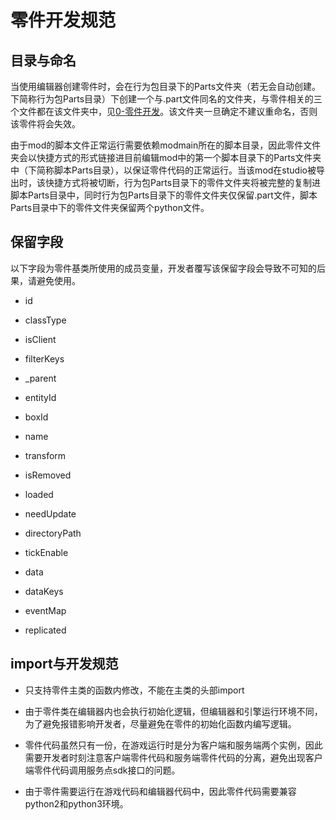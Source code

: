 # 零件开发规范

## 目录与命名

当使用编辑器创建零件时，会在行为包目录下的Parts文件夹（若无会自动创建。下简称行为包Parts目录）下创建一个与.part文件同名的文件夹，与零件相关的三个文件都在该文件夹中，见[0-零件开发](0-零件开发.md)。该文件夹一旦确定不建议重命名，否则该零件将会失效。

由于mod的脚本文件正常运行需要依赖modmain所在的脚本目录，因此零件文件夹会以快捷方式的形式链接进目前编辑mod中的第一个脚本目录下的Parts文件夹中（下简称脚本Parts目录），以保证零件代码的正常运行。当该mod在studio被导出时，该快捷方式将被切断，行为包Parts目录下的零件文件夹将被完整的复制进脚本Parts目录中，同时行为包Parts目录下的零件文件夹仅保留.part文件，脚本Parts目录中下的零件文件夹保留两个python文件。

## 保留字段

以下字段为零件基类所使用的成员变量，开发者覆写该保留字段会导致不可知的后果，请避免使用。

 - id

 - classType

 - isClient

 - filterKeys

 - _parent

 - entityId

 - boxId

 - name

 - transform

 - isRemoved

 - loaded

 - needUpdate

 - directoryPath

 - tickEnable

 - data

 - dataKeys

 - eventMap

 - replicated

## import与开发规范

 - 只支持零件主类的函数内修改，不能在主类的头部import

 - 由于零件类在编辑器内也会执行初始化逻辑，但编辑器和引擎运行环境不同，为了避免报错影响开发者，尽量避免在零件的初始化函数内编写逻辑。

 - 零件代码虽然只有一份，在游戏运行时是分为客户端和服务端两个实例，因此需要开发者时刻注意客户端零件代码和服务端零件代码的分离，避免出现客户端零件代码调用服务点sdk接口的问题。

 - 由于零件需要运行在游戏代码和编辑器代码中，因此零件代码需要兼容python2和python3环境。

